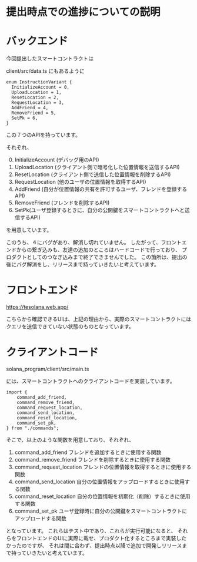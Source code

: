 # 提出時点での進捗についての説明

# バックエンド

今回提出したスマートコントラクトは

client/src/data.ts 
にもあるように

```
enum InstructionVariant {
  InitializeAccount = 0,
  UploadLocation = 1,
  ResetLocation = 2,
  RequestLocation = 3,
  AddFriend = 4,
  RemoveFriend = 5,
  SetPk = 6,
}
```

この７つのAPIを持っています。

それぞれ、

0. InitializeAccount (デバッグ用のAPI)
1. UploadLocation (クライアント側で暗号化した位置情報を送信するAPI)
2. ResetLocation (クライアント側で送信した位置情報を削除するAPI)
3. RequestLocation (他のユーザの位置情報を取得するAPI)
4. AddFriend (自分が位置情報の共有を許可するユーザ、フレンドを登録するAPI)
5. RemoveFriend (フレンドを削除するAPI)
6. SetPk(ユーザ登録するときに、自分の公開鍵をスマートコントラクトへと送信するAPI)

を用意しています。

このうち、４にバグがあり、解消し切れていません。
したがって、フロントエンドからの繋ぎ込みも、友達の追加のところはハードコードで行っており、
プロダクトとしてのつなぎ込みまで終了できませんでした。
この箇所は、提出の後にバグ解消をし、リリースまで持っていきたいと考えています。

# フロントエンド

https://tesolana.web.app/

こちらから確認できるUIは、上記の理由から、実際のスマートコントラクトにはクエリを送信できていない状態のものとなっています。

# クライアントコード

solana_program/client/src/main.ts

には、スマートコントラクトへのクライアントコードを実装しています。

```
import {
    command_add_friend,
    command_remove_friend,
    command_request_location,
    command_send_location,
    command_reset_location,
    command_set_pk,
} from "./commands";

```

そこで、以上のような関数を用意しており、それぞれ、

1. command_add_friend フレンドを追加するときに使用する関数
2. command_remove_friend フレンドを削除するときに使用する関数
3. command_request_location フレンドの位置情報を取得するときに使用する関数
4. command_send_location 自分の位置情報をアップロードするときに使用する関数
5. command_reset_location 自分の位置情報を初期化（削除）するときに使用する関数
6. command_set_pk ユーザ登録時に自分の公開鍵をスマートコントラクトにアップロードする関数

となっています。
これらはテスト中であり、これらが実行可能になると、
それらをフロントエンドのUIに実際に載せ、プロダクト化するところまで実装したかったのですが、
それは間に合わず、提出時点以降で追加で開発しリリースまで持っていきたいと考えています。

